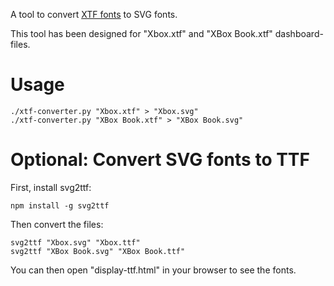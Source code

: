 A tool to convert [XTF fonts](http://xboxdevwiki.net/xtf) to SVG fonts.

This tool has been designed for "Xbox.xtf" and "XBox Book.xtf" dashboard-files.

# Usage

```
./xtf-converter.py "Xbox.xtf" > "Xbox.svg"
./xtf-converter.py "XBox Book.xtf" > "XBox Book.svg"
```

# Optional: Convert SVG fonts to TTF

First, install svg2ttf:

```
npm install -g svg2ttf
```

Then convert the files:

```
svg2ttf "Xbox.svg" "Xbox.ttf"
svg2ttf "XBox Book.svg" "XBox Book.ttf"
```

You can then open "display-ttf.html" in your browser to see the fonts.
